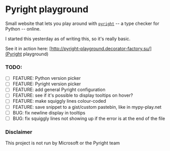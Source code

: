 # Pyright playground

Small website that lets you play around with [`pyright`](https://github.com/microsoft/pyright) -- a type checker for Python -- online.

I started this yesterday as of writing this, so it's really basic.

See it in action here: [http://pyright-playground.decorator-factory.su/](Pyright playground)

### TODO:

- [ ] FEATURE: Python version picker
- [ ] FEATURE: Pyright version picker
- [ ] FEATURE: add general Pyright configuration
- [ ] FEATURE: see if it's possible to display tooltips on hover?
- [ ] FEATURE: make squiggly lines  colour-coded
- [ ] FEATURE: save snippet to a gist/custom pastebin, like in mypy-play.net
- [ ] BUG: fix newline display in tooltips 
- [ ] BUG: fix squiggly lines not showing up if the error is at the end of the file

### Disclaimer

This project is not run by Microsoft or the Pyright team
